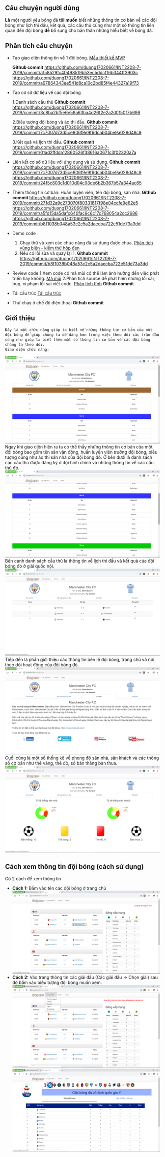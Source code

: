﻿## Câu chuyện người dùng

**Là** một người yêu bóng đá 
**tôi muốn** biết những thông tin cơ bản về các đội bóng như lịch thi đấu, kết quả, các cầu thủ cũng như một số thông tin liên quan đến đội bóng
**để** bổ sung cho bản thân những hiểu biết về bóng đá.

## Phân tích câu chuyện
- Tạo giao diện thông tin về 1 đội bóng.
	[Mẫu thiết kế MVP](http://bit.ly/2IXYcFY)	

	**Github commit**
	https://github.com/duong17020661/INT2208-7-2019/commit/a158529fc40498519b53ec5ddcf16b044ff3903c
	https://github.com/duong17020661/INT2208-7-2019/commit/a97864343ee541d8ca10c2bd85f4e44327a19f73

- Tạo cơ sở dữ liệu về các đội bóng

	1.Danh sách cầu thủ
	**Github commit**
		https://github.com/duong17020661/INT2208-7-2019/commit/3c8ba2bf5e6e58a63ba4d26f2e2a2d0f50f7b696
	
	2.Biểu tượng đội bóng và áo thi đấu.
	**Github commit**	
		https://github.com/duong17020661/INT2208-7-2019/commit/7c7007d73d5ce806f9e9f6dcab04be9a028d48c9

	3.Kết quả và lịch thi đấu.
	**Github commit**
		https://github.com/duong17020661/INT2208-7-2019/commit/01ad2ffdda12860526f38616a0671c3f02320a7a

- Liên kết cơ sở dữ liệu với ứng dụng và sử dụng.
	**Github commit**
		https://github.com/duong17020661/INT2208-7-2019/commit/7c7007d73d5ce806f9e9f6dcab04be9a028d48c9
		https://github.com/duong17020661/INT2208-7-2019/commit/24f5c803c1d010d04c03de6b2b367b57a344ac65
- Thêm thông tin cơ bản: Huấn luyện viên, tên đội bóng, sân nhà.
	**Github commit**
		https://github.com/duong17020661/INT2208-7-2019/commit/271d32a9c273070f80331817f98e04ccfe9e62e5
		https://github.com/duong17020661/INT2208-7-2019/commit/a5fd15da5dafc640fac6c6c17c768054a2cc2686
		https://github.com/duong17020661/INT2208-7-2019/commit/b8f1038b048a53c2c5a2daecba722e51de73a3dd

- Demo code
	1. Chạy thử và xem các chức năng đã sử dụng được chưa.
	[Phân tích vùng biên - kiểm thử hộp đen](http://bit.ly/2vq5xGh)
	2. Nếu có lỗi sửa và quay lại 1.
	**Github commit**
    https://github.com/duong17020661/INT2208-7-2019/commit/b8f1038b048a53c2c5a2daecba722e51de73a3dd
	
- Review code
	1.Xem code có mã mùi có thể làm ảnh hưởng đến việc phát triển hay không.
	[Mã mùi](http://bit.ly/2J4HML)
	2.Phân tích source để phát hiện những lỗi sai, bug, vi phạm lỗi sai viết code.
	[Phân tích tĩnh](http://bit.ly/2UOhzDs)
	**Github commit**
- Tái cấu trúc 
	[Tái cấu trúc](http://bit.ly/2XWSZCx)
- Thử chạy ở chế độ điện thoại
	**Github commit**
## Giới thiệu
    Đây là một chức năng giúp ta biết về những thông tin cơ bản của một đội bóng để giúp chúng ta dễ dàng hơn trong việc theo dõi các trận đấu cũng như giúp ta biết thêm một số thông tin cơ bản về các đội bóng chúng ta theo dõi.
    Giao diện chức năng:
![alt](header.png)
    Ngay khi giao diện hiện ra ta có thể thấy những thông tin cơ bản của một đội bóng bao gồm tên sân vận động, huấn luyện viên trưởng đội bóng, biểu tượng cũng như áo thi sân nhà của đội bóng đó. Ở bên dưới là danh sách các cầu thủ được đăng ký ở đội hình chính và những thông tin  về các cầu thủ đó.
![alt](player.png)
    Bên cạnh danh sách cầu thủ là thông tin về lịch thi đấu và kết quả của đội bóng đó ở giải quốc nội.
    ![alt](results.png)
    Tiếp đến là phần giới thiệu các thông tin bên lề đội bóng, trang chủ và nơi theo dõi hoạt động của đội bóng đó.
![alt](overview.png)
    Cuối cùng là một số thống kê về phong độ sân nhà, sân khách và các thông số cơ bản như thẻ vàng, thẻ đỏ, số bàn thắng bàn thua. 
![alt](statictis.png)
    
    
## Cách xem thông tin đội bóng (cách sử dụng)
Có 2 cách để xem thông tin
- **Cách 1:** Bấm vào tên các đội bóng ở trang chủ
    ![alt](way1.png)
- **Cách 2:** Vào trang thông tin các giải đấu (Các giải đấu -> Chọn giải) sau đó bấm vào biểu
tượng đội bóng muốn xem.
    ![alt](way2-1.png)
    ![alt](way2-2.png)
